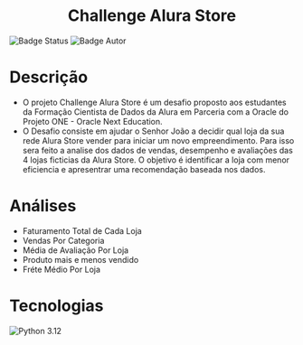 <h1 align="center"> Challenge Alura Store </h1>

![Badge Status](https://img.shields.io/badge/Status-Concluido-GREEN&style)
![Badge Autor](https://img.shields.io/badge/Autor-Jean%20K.%20Ribeiro-blue)

# Descrição

* O projeto Challenge Alura Store é um desafio proposto aos estudantes da Formação Cientista de Dados da Alura em Parceria com a Oracle do Projeto ONE - Oracle Next Education.
* O Desafio consiste em ajudar o Senhor João a decidir qual loja da sua rede Alura Store vender para iniciar um novo empreendimento. Para isso sera feito a analise dos dados de vendas,
  desempenho e avaliações das 4 lojas ficticias da Alura Store. O objetivo é identificar a loja com menor eficiencia e apresentrar uma recomendação baseada nos dados.

# Análises

* Faturamento Total de Cada Loja
* Vendas Por Categoria
* Média de Avaliação Por Loja
* Produto mais e menos vendido
* Fréte Médio Por Loja

# Tecnologias

![Python 3.12](https://img.shields.io/badge/Python-3.12+-3776AB?style=for-the-badge&logo=python&logoColor=yellow)


